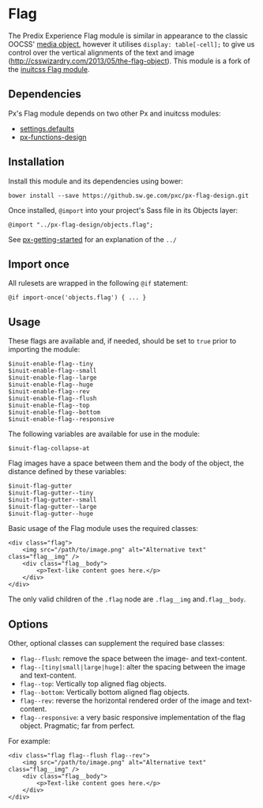 # Flag

The Predix Experience Flag module is similar in appearance to the classic OOCSS' [media object](http://www.stubbornella.org/content/2010/06/25/the-media-object-saves-hundreds-of-lines-of-code/), however it utilises `display: table[-cell];` to give us control over the vertical alignments of the text and image (http://csswizardry.com/2013/05/the-flag-object). This module is a fork of the [inuitcss Flag module](https://github.com/inuitcss/objects.flag).

## Dependencies

Px's Flag module depends on two other Px and inuitcss modules:

* [settings.defaults](https://github.com/inuitcss/settings.defaults)
* [px-functions-design](https://github.sw.ge.com/pxc/px-functions-design)

## Installation

Install this module and its dependencies using bower:

    bower install --save https://github.sw.ge.com/pxc/px-flag-design.git

Once installed, `@import` into your project's Sass file in its Objects layer:

    @import "../px-flag-design/objects.flag";

See [px-getting-started](https://github.sw.ge.com/pxc/px-getting-started#a-note-about-relative-import-paths) for an explanation of the `../`

## Import once

All rulesets are wrapped in the following `@if` statement:

    @if import-once('objects.flag') { ... }

## Usage

These flags are available and, if needed, should be set to `true` prior to importing the module:

    $inuit-enable-flag--tiny
    $inuit-enable-flag--small
    $inuit-enable-flag--large
    $inuit-enable-flag--huge
    $inuit-enable-flag--rev
    $inuit-enable-flag--flush
    $inuit-enable-flag--top
    $inuit-enable-flag--bottom
    $inuit-enable-flag--responsive

The following variables are available for use in the module:

    $inuit-flag-collapse-at

Flag images have a space between them and the body of the object, the distance defined by these variables:

    $inuit-flag-gutter
    $inuit-flag-gutter--tiny
    $inuit-flag-gutter--small
    $inuit-flag-gutter--large
    $inuit-flag-gutter--huge

Basic usage of the Flag module uses the required classes:

    <div class="flag">
        <img src="/path/to/image.png" alt="Alternative text" class="flag__img" />
        <div class="flag__body">
            <p>Text-like content goes here.</p>
        </div>
    </div>

The only valid children of the `.flag` node are `.flag__img` and`.flag__body`.

## Options

Other, optional classes can supplement the required base classes:

* `flag--flush`: remove the space between the image- and text-content.
* `flag--[tiny|small|large|huge]`: alter the spacing between the image and text-content.
* `flag--top`: Vertically top aligned flag objects.
* `flag--bottom`: Vertically bottom aligned flag objects.
* `flag--rev`: reverse the horizontal rendered order of the image and text-content.
* `flag--responsive`: a very basic responsive implementation of the flag object. Pragmatic; far from perfect.

For example:

    <div class="flag flag--flush flag--rev">
        <img src="/path/to/image.png" alt="Alternative text" class="flag__img" />
        <div class="flag__body">
            <p>Text-like content goes here.</p>
        </div>
    </div>
